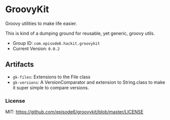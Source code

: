 GroovyKit
=========
Groovy utilities to make life easier.

This is kind of a dumping ground for reusable, yet generic, groovy utils.

- Group ID: `com.episode6.hackit.groovykit`
- Current Version: `0.0.2`

## Artifacts
- `gk-files`: Extensions to the File class
- `gk-versions`: A VersionComparator and extension to String.class to make it super simple to compare versions.

### License
MIT: https://github.com/episode6/groovykit/blob/master/LICENSE